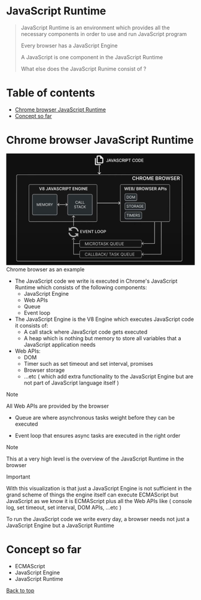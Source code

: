 # JavaScript Runtime

> JavaScript Runtime is an environment which provides all the necessary components in order to use and run JavaScript program
>
> Every browser has a JavaScript Engine
>
> A JavaScript is one component in the JavaScript Runtime
>
> What else does the JavaScript Runime consist of ?

# Table of contents

- [Chrome browser JavaScript Runtime](#chrome-browser-javascript-runtime)
- [Concept so far](#concept-so-far)

# Chrome browser JavaScript Runtime

![image components in the JavaScript Runtime](image.png)
Chrome browser as an example

- The JavaScript code we write is executed in Chrome's JavaScript Runtime which consists of the following components:
  - JavaScript Engine
  - Web APIs
  - Queue
  - Event loop
- The JavaScript Engine is the V8 Engine which executes JavaScript code it consists of:
  - A call stack where JavaScript code gets executed
  - A heap which is nothing but memory to store all variables that a JavaScript application needs
- Web APIs:
  - DOM
  - Timer such as set timeout and set interval, promises
  - Browser storage
  - ...etc ( which add extra functionality to the JavaScript Engine but are not part of JavaScript language itself )

> [!NOTE]
> All Web APIs are provided by the browser

- Queue are where asynchronous tasks weight before they can be executed

- Event loop that ensures async tasks are executed in the right order

> [!NOTE]
> This at a very high level is the overview of the JavaScript Runtime in the browser

> [!IMPORTANT]
> With this visualization is that just a JavaScript Engine is not sufficient in the grand scheme of things the engine itself can execute ECMAScript but JavaScript as we know it is ECMAScript plus all the Web APIs like ( console log, set timeout, set interval, DOM APIs, ...etc )
>
> To run the JavaScript code we write every day, a browser needs not just a JavaScript Engine but a JavaScript Runtime

# Concept so far

- ECMAScript
- JavaScript Engine
- JavaScript Runtime

[Back to top](#top)
